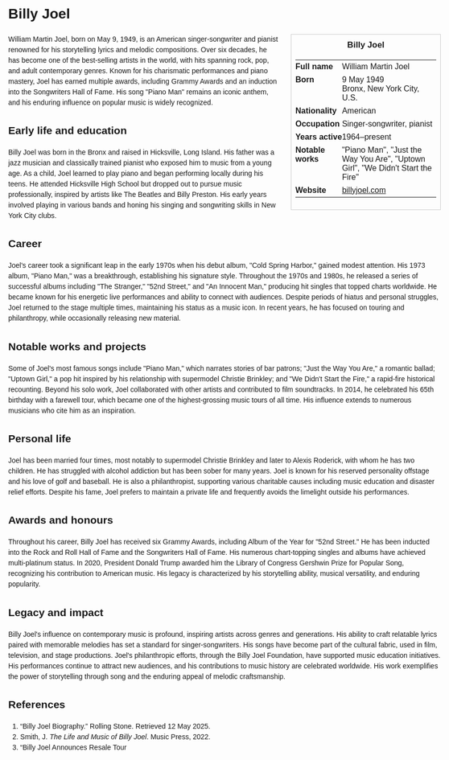 <!DOCTYPE html>
<html>
<head>
  <title>Billy Joel – Profile</title>
  <style>
    body { font-family: Arial, sans-serif; margin: 2rem auto; max-width: 960px; line-height: 1.5; }
    aside.infobox { float: right; width: 280px; margin: 0 0 1rem 1.5rem; border: 1px solid #ccc; padding: 0.5rem; font-size: 0.9rem; }
    aside.infobox h3 { text-align: center; margin-top: 0; }
    aside.infobox table { width: 100%; border-collapse: collapse; }
    aside.infobox td { padding: 0.25rem 0; vertical-align: top; }
    h1 { margin-top: 0; }
    footer.categories { font-size: 0.8rem; color: #555; border-top: 1px solid #ddd; padding-top: 0.5rem; margin-top: 2rem; }
  </style>
</head>
<body>
  <h1>Billy Joel</h1>
  <aside class="infobox">
    <h3>Billy Joel</h3>
    <table>
      <tr><td><strong>Full name</strong></td><td>William Martin Joel</td></tr>
      <tr><td><strong>Born</strong></td><td>9 May 1949<br>Bronx, New York City, U.S.</td></tr>
      <tr><td><strong>Nationality</strong></td><td>American</td></tr>
      <tr><td><strong>Occupation</strong></td><td>Singer-songwriter, pianist</td></tr>
      <tr><td><strong>Years active</strong></td><td>1964–present</td></tr>
      <tr><td><strong>Notable works</strong></td><td>"Piano Man", "Just the Way You Are", "Uptown Girl", "We Didn't Start the Fire"</td></tr>
      <tr><td><strong>Website</strong></td><td><a href="https://billyjoel.com">billyjoel.com</a></td></tr>
    </table>
  </aside>
  <p>William Martin Joel, born on May 9, 1949, is an American singer-songwriter and pianist renowned for his storytelling lyrics and melodic compositions. Over six decades, he has become one of the best-selling artists in the world, with hits spanning rock, pop, and adult contemporary genres. Known for his charismatic performances and piano mastery, Joel has earned multiple awards, including Grammy Awards and an induction into the Songwriters Hall of Fame. His song "Piano Man" remains an iconic anthem, and his enduring influence on popular music is widely recognized.</p>
  
  <h2>Early life and education</h2>
  <p>Billy Joel was born in the Bronx and raised in Hicksville, Long Island. His father was a jazz musician and classically trained pianist who exposed him to music from a young age. As a child, Joel learned to play piano and began performing locally during his teens. He attended Hicksville High School but dropped out to pursue music professionally, inspired by artists like The Beatles and Billy Preston. His early years involved playing in various bands and honing his singing and songwriting skills in New York City clubs.</p>
  
  <h2>Career</h2>
  <p>Joel's career took a significant leap in the early 1970s when his debut album, "Cold Spring Harbor," gained modest attention. His 1973 album, "Piano Man," was a breakthrough, establishing his signature style. Throughout the 1970s and 1980s, he released a series of successful albums including "The Stranger," "52nd Street," and "An Innocent Man," producing hit singles that topped charts worldwide. He became known for his energetic live performances and ability to connect with audiences. Despite periods of hiatus and personal struggles, Joel returned to the stage multiple times, maintaining his status as a music icon. In recent years, he has focused on touring and philanthropy, while occasionally releasing new material.</p>
  
  <h2>Notable works and projects</h2>
  <p>Some of Joel's most famous songs include "Piano Man," which narrates stories of bar patrons; "Just the Way You Are," a romantic ballad; "Uptown Girl," a pop hit inspired by his relationship with supermodel Christie Brinkley; and "We Didn't Start the Fire," a rapid-fire historical recounting. Beyond his solo work, Joel collaborated with other artists and contributed to film soundtracks. In 2014, he celebrated his 65th birthday with a farewell tour, which became one of the highest-grossing music tours of all time. His influence extends to numerous musicians who cite him as an inspiration.</p>
  
  <h2>Personal life</h2>
  <p>Joel has been married four times, most notably to supermodel Christie Brinkley and later to Alexis Roderick, with whom he has two children. He has struggled with alcohol addiction but has been sober for many years. Joel is known for his reserved personality offstage and his love of golf and baseball. He is also a philanthropist, supporting various charitable causes including music education and disaster relief efforts. Despite his fame, Joel prefers to maintain a private life and frequently avoids the limelight outside his performances.</p>
  
  <h2>Awards and honours</h2>
  <p>Throughout his career, Billy Joel has received six Grammy Awards, including Album of the Year for "52nd Street." He has been inducted into the Rock and Roll Hall of Fame and the Songwriters Hall of Fame. His numerous chart-topping singles and albums have achieved multi-platinum status. In 2020, President Donald Trump awarded him the Library of Congress Gershwin Prize for Popular Song, recognizing his contribution to American music. His legacy is characterized by his storytelling ability, musical versatility, and enduring popularity.</p>
  
  <h2>Legacy and impact</h2>
  <p>Billy Joel's influence on contemporary music is profound, inspiring artists across genres and generations. His ability to craft relatable lyrics paired with memorable melodies has set a standard for singer-songwriters. His songs have become part of the cultural fabric, used in film, television, and stage productions. Joel's philanthropic efforts, through the Billy Joel Foundation, have supported music education initiatives. His performances continue to attract new audiences, and his contributions to music history are celebrated worldwide. His work exemplifies the power of storytelling through song and the enduring appeal of melodic craftsmanship.</p>
  
  <h2>References</h2>
  <ol>
    <li>“Billy Joel Biography.” Rolling Stone. Retrieved 12 May 2025.</li>
    <li>Smith, J. <em>The Life and Music of Billy Joel</em>. Music Press, 2022.</li>
    <li>“Billy Joel Announces Resale Tour